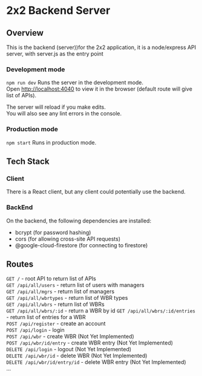 # 2x2 Backend Server
## Overview
This is the backend (server))for the 2x2 application, it is a node/express API server, with server.js as the entry point

### Development mode
`npm run dev`
Runs the server in the development mode.<br />
Open [http://localhost:4040](http://localhost:4040) to view it in the browser (default route will give list of APIs).

The server will reload if you make edits.<br />
You will also see any lint errors in the console.

### Production mode 
`npm start`
Runs in production mode.<br />

## Tech Stack

### Client
There is a React client, but any client could potentially use the backend.

### BackEnd
On the backend, the following dependencies are installed:
- bcrypt (for password hashing)
- cors (for allowing cross-site API requests)
- @google-cloud-firestore (for connecting to firestore)
  

## Routes
`GET /`  - root API to return list of APIs <br/>
`GET /api/all/users` - return list of users with managers <br/>
`GET /api/all/mgrs` - return list of managers <br/>
`GET /api/all/wbrtypes` - return list of WBR types <br/>
`GET /api/all/wbrs`  - return list of WBRs <br/>
`GET /api/all/wbrs/:id` - return a WBR by id
`GET /api/all/wbrs/:id/entries` - return list of entries for a WBR <br/>
`POST /api/register` - create an account <br/>
`POST /api/login` - login <br/>
`POST /api/wbr` - create WBR  (Not Yet Implemented)<br/>
`POST /api/wbr/id/entry` - create WBR entry (Not Yet Implemented)<br/>
`DELETE /api/login` - logout (Not Yet Implemented)<br/>
`DELETE /api/wbr/id` - delete WBR (Not Yet Implemented)<br/>
`DELETE /api/wbr/id/entry/id` - delete WBR entry (Not Yet Implemented)<br/>
...
